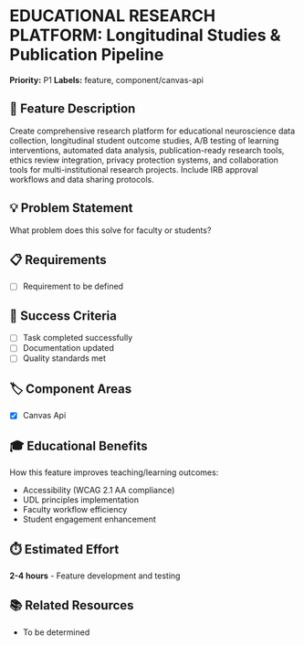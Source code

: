 # EDUCATIONAL RESEARCH PLATFORM: Longitudinal Studies & Publication Pipeline

**Priority:** P1
**Labels:** feature, component/canvas-api

## 🚀 Feature Description
Create comprehensive research platform for educational neuroscience data collection, longitudinal student outcome studies, A/B testing of learning interventions, automated data analysis, publication-ready research tools, ethics review integration, privacy protection systems, and collaboration tools for multi-institutional research projects. Include IRB approval workflows and data sharing protocols.

## 💡 Problem Statement
What problem does this solve for faculty or students?

## 📋 Requirements
- [ ] Requirement to be defined

## 🎯 Success Criteria
- [ ] Task completed successfully
- [ ] Documentation updated
- [ ] Quality standards met

## 🏷️ Component Areas
- [x] Canvas Api

## 🎓 Educational Benefits
How this feature improves teaching/learning outcomes:
- Accessibility (WCAG 2.1 AA compliance)
- UDL principles implementation
- Faculty workflow efficiency
- Student engagement enhancement

## ⏱️ Estimated Effort
**2-4 hours** - Feature development and testing

## 📚 Related Resources
- To be determined
